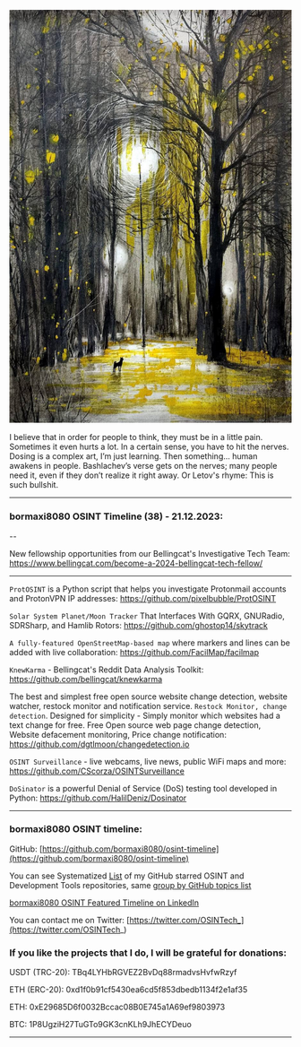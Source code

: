 ![alt text](img/38.jpg)


I believe that in order for people to think, they must be in a little pain. Sometimes it even hurts a lot. In a certain sense, you have to hit the nerves. Dosing is a complex art, I’m just learning. Then something... human awakens in people.
Bashlachev’s verse gets on the nerves; many people need it, even if they don’t realize it right away. Or Letov's rhyme:
This is such bullshit.

---
### bormaxi8080 OSINT Timeline (38) - 21.12.2023:

--

New fellowship opportunities from our Bellingcat's Investigative Tech Team: https://www.bellingcat.com/become-a-2024-bellingcat-tech-fellow/

----

```ProtOSINT``` is a Python script that helps you investigate Protonmail accounts and ProtonVPN IP addresses: https://github.com/pixelbubble/ProtOSINT

```Solar System Planet/Moon Tracker``` That Interfaces With GQRX, GNURadio, SDRSharp, and Hamlib Rotors: https://github.com/ghostop14/skytrack

```A fully-featured OpenStreetMap-based map``` where markers and lines can be added with live collaboration: https://github.com/FacilMap/facilmap

```KnewKarma``` - Bellingcat's Reddit Data Analysis Toolkit: https://github.com/bellingcat/knewkarma

The best and simplest free open source website change detection, website watcher, restock monitor and notification service. ```Restock Monitor, change detection```. Designed for simplicity - Simply monitor which websites had a text change for free. Free Open source web page change detection, Website defacement monitoring, Price change notification: https://github.com/dgtlmoon/changedetection.io

```OSINT Surveillance``` - live webcams, live news, public WiFi maps and more: https://github.com/CScorza/OSINTSurveillance

```DoSinator``` is a powerful Denial of Service (DoS) testing tool developed in Python: https://github.com/HalilDeniz/Dosinator

----
### bormaxi8080 OSINT timeline:

GitHub: [https://github.com/bormaxi8080/osint-timeline](https://github.com/bormaxi8080/osint-timeline)

You can see Systematized [List](https://github.com/bormaxi8080/github-starred-repos-builder/blob/main/starred_repos.md) of my GitHub starred OSINT and Development Tools repositories, same [group by GitHub topics list](https://github.com/bormaxi8080/starred)

[bormaxi8080 OSINT Featured Timeline on LinkedIn](https://www.linkedin.com/in/osintech/details/featured/)

You can contact me on Twitter: [https://twitter.com/OSINTech_](https://twitter.com/OSINTech_)
### If you like the projects that I do, I will be grateful for donations:

USDT (TRC-20): TBq4LYHbRGVEZ2BvDq88rmadvsHvfwRzyf

ETH (ERC-20): 0xd1f0b91cf5430ea6cd5f853dbedb1134f2e1af35

ETH: 0xE29685D6f0032Bccac08B0E745a1A69ef9803973

BTC: 1P8UgziH27TuGTo9GK3cnKLh9JhECYDeuo

----
